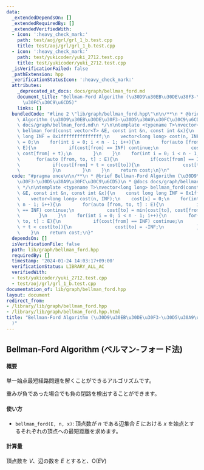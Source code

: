 ```yaml
---
data:
  _extendedDependsOn: []
  _extendedRequiredBy: []
  _extendedVerifiedWith:
  - icon: ':heavy_check_mark:'
    path: test/aoj/grl/grl_1_b.test.cpp
    title: test/aoj/grl/grl_1_b.test.cpp
  - icon: ':heavy_check_mark:'
    path: test/yukicoder/yuki_2712.test.cpp
    title: test/yukicoder/yuki_2712.test.cpp
  _isVerificationFailed: false
  _pathExtension: hpp
  _verificationStatusIcon: ':heavy_check_mark:'
  attributes:
    _deprecated_at_docs: docs/graph/bellman_ford.md
    document_title: "Bellman-Ford Algorithm (\u30D9\u30EB\u30DE\u30F3-\u30D5\u30A9\
      \u30FC\u30C9\u6CD5)"
    links: []
  bundledCode: "#line 2 \"lib/graph/bellman_ford.hpp\"\n\n/**\n * @brief Bellman-Ford\
    \ Algorithm (\u30D9\u30EB\u30DE\u30F3-\u30D5\u30A9\u30FC\u30C9\u6CD5)\n * @docs\
    \ docs/graph/bellman_ford.md\n */\n\ntemplate <typename T>\nvector<long long>\
    \ bellman_ford(const vector<T> &E, const int &n, const int &x){\n    const long\
    \ long INF = 0x1fffffffffffffff;\n    vector<long long> cost(n, INF);\n    cost[x]\
    \ = 0;\n    for(int i = 0; i < n - 1; i++){\n        for(auto [from, to, t] :\
    \ E){\n            if(cost[from] == INF) continue;\n            cost[to] = min(cost[to],\
    \ cost[from] + t);\n        }\n    }\n    for(int i = 0; i < n - 1; i++){\n  \
    \      for(auto [from, to, t] : E){\n            if(cost[from] == INF) continue;\n\
    \            if(cost[from] + t < cost[to]){\n                cost[to] = -INF;\n\
    \            }\n        }\n    }\n    return cost;\n}\n"
  code: "#pragma once\n\n/**\n * @brief Bellman-Ford Algorithm (\u30D9\u30EB\u30DE\
    \u30F3-\u30D5\u30A9\u30FC\u30C9\u6CD5)\n * @docs docs/graph/bellman_ford.md\n\
    \ */\n\ntemplate <typename T>\nvector<long long> bellman_ford(const vector<T>\
    \ &E, const int &n, const int &x){\n    const long long INF = 0x1fffffffffffffff;\n\
    \    vector<long long> cost(n, INF);\n    cost[x] = 0;\n    for(int i = 0; i <\
    \ n - 1; i++){\n        for(auto [from, to, t] : E){\n            if(cost[from]\
    \ == INF) continue;\n            cost[to] = min(cost[to], cost[from] + t);\n \
    \       }\n    }\n    for(int i = 0; i < n - 1; i++){\n        for(auto [from,\
    \ to, t] : E){\n            if(cost[from] == INF) continue;\n            if(cost[from]\
    \ + t < cost[to]){\n                cost[to] = -INF;\n            }\n        }\n\
    \    }\n    return cost;\n}"
  dependsOn: []
  isVerificationFile: false
  path: lib/graph/bellman_ford.hpp
  requiredBy: []
  timestamp: '2024-01-24 14:03:17+09:00'
  verificationStatus: LIBRARY_ALL_AC
  verifiedWith:
  - test/yukicoder/yuki_2712.test.cpp
  - test/aoj/grl/grl_1_b.test.cpp
documentation_of: lib/graph/bellman_ford.hpp
layout: document
redirect_from:
- /library/lib/graph/bellman_ford.hpp
- /library/lib/graph/bellman_ford.hpp.html
title: "Bellman-Ford Algorithm (\u30D9\u30EB\u30DE\u30F3-\u30D5\u30A9\u30FC\u30C9\u6CD5\
  )"
---
```

## Bellman-Ford Algorithm (ベルマン-フォード法)

#### 概要

単一始点最短経路問題を解くことができるアルゴリズムです。

重みが負であった場合でも負の閉路を検出することができます。

#### 使い方

- `bellman_ford(E, n, x)`: 頂点数が $n$ である辺集合 $E$ における $x$ を始点とするそれぞれの頂点への最短距離を求めます。

#### 計算量

頂点数を $V$、辺の数を $E$ とすると、$\mathrm{O}(EV)$